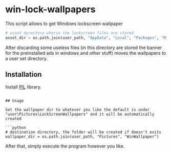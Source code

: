 # win-lock-wallpapers

This script allows to get Windows lockscreen wallpaper

```python
# asset dyrectory wherse the lockscreen files are stored 
asset_dir = os.path.join(user_path, "AppData", "Local", "Packages", "Microsoft.Windows.ContentDeliveryManager_cw5n1h2txyewy", "LocalState", "Assets")
```

After discarding some useless files (in this directory are stored the banner for the preinstalled ads in windows and other stuff) moves the wallpapers to a user set directory.

## Installation 

Install [PIL](https://pypi.org/project/pillow/) library.

```pip install PIL

## Usage

Set the wallpaper dir to whatever you like the default is under "user\Pictures\LockScreenWallpapers" and it will be automatically created

```python
# destination directory, the folder will be created if doesn't exits
wallpaper_dir = os.path.join(user_path, "Pictures", "WinWallpaper")
```

After that, simply execute the program however you like.
